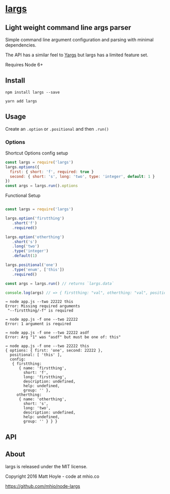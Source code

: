 # [largs](https://github.com/mhio/node-largs)

## Light weight command line args parser

Simple command line argument configuration and parsing with minimal dependencies.

The API has a similar feel to [Yargs](http://yargs.js.org/) but largs has a limited feature set. 

Requires Node 6+

## Install

    npm install largs --save

    yarn add largs

## Usage

Create an `.option` or `.positional` and then `.run()`

### Options

Shortcut Options config setup

```javascript
const largs = require('largs')
largs.options({
  first: { short: 'f', required: true }
  second: { short: 's', long: 'two', type: 'integer', default: 1 }
})
const args = largs.run().options
```

Functional Setup
```javascript

const largs = require('largs')

largs.option('firstthing')
   .short('f')
   .required()

largs.option('otherthing')
   .short('s')
   .long('two')
   .type('integer')
   .default(1)

largs.positional('one')
   .type('enum', ['this'])
   .required()

const args = largs.run() // returns `largs.data`

console.log(args) // => { firstthing: "val", otherthing: "val", positional: [ 'one' ] }
```


```
→ node app.js --two 22222 this
Error: Missing required arguments
 "--firstthing/-f" is required

→ node app.js -f one --two 22222
Error: 1 argument is required

→ node app.js -f one --two 22222 asdf
Error: Arg "1" was "asdf" but must be one of: this"

→ node app.js -f one --two 22222 this
{ options: { first: 'one', second: 22222 },
  positional: [ 'this' ],
  config:
   { firstthing:
      { name: 'firstthing',
        short: 'f',
        long: 'firstthing',
        description: undefined,
        help: undefined,
        group: '' },
     otherthing:
      { name: 'otherthing',
        short: 's',
        long: 'two',
        description: undefined,
        help: undefined,
        group: '' } } }
```



## API


## About

largs is released under the MIT license.

Copyright 2016 Matt Hoyle - code at mhio.co

https://github.com/mhio/node-largs

